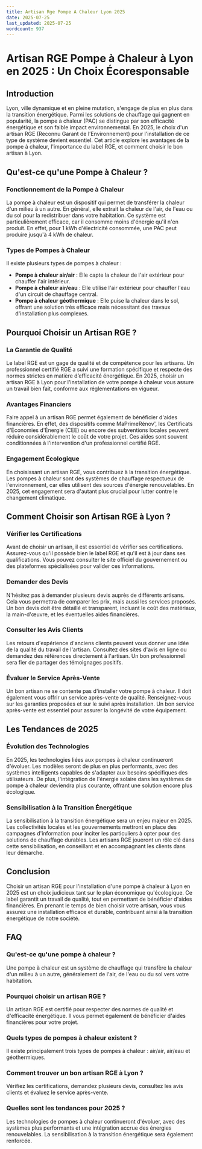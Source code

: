 ```yaml
---
title: Artisan Rge Pompe A Chaleur Lyon 2025
date: 2025-07-25
last_updated: 2025-07-25
wordcount: 937
---
```


# Artisan RGE Pompe à Chaleur à Lyon en 2025 : Un Choix Écoresponsable

## Introduction

Lyon, ville dynamique et en pleine mutation, s'engage de plus en plus dans la transition énergétique. Parmi les solutions de chauffage qui gagnent en popularité, la pompe à chaleur (PAC) se distingue par son efficacité énergétique et son faible impact environnemental. En 2025, le choix d'un artisan RGE (Reconnu Garant de l’Environnement) pour l'installation de ce type de système devient essentiel. Cet article explore les avantages de la pompe à chaleur, l'importance du label RGE, et comment choisir le bon artisan à Lyon.

## Qu'est-ce qu'une Pompe à Chaleur ?

### Fonctionnement de la Pompe à Chaleur

La pompe à chaleur est un dispositif qui permet de transférer la chaleur d'un milieu à un autre. En général, elle extrait la chaleur de l'air, de l'eau ou du sol pour la redistribuer dans votre habitation. Ce système est particulièrement efficace, car il consomme moins d'énergie qu'il n'en produit. En effet, pour 1 kWh d'électricité consommée, une PAC peut produire jusqu'à 4 kWh de chaleur.

### Types de Pompes à Chaleur

Il existe plusieurs types de pompes à chaleur :

- **Pompe à chaleur air/air** : Elle capte la chaleur de l'air extérieur pour chauffer l'air intérieur.
- **Pompe à chaleur air/eau** : Elle utilise l'air extérieur pour chauffer l'eau d'un circuit de chauffage central.
- **Pompe à chaleur géothermique** : Elle puise la chaleur dans le sol, offrant une solution très efficace mais nécessitant des travaux d'installation plus complexes.

## Pourquoi Choisir un Artisan RGE ?

### La Garantie de Qualité

Le label RGE est un gage de qualité et de compétence pour les artisans. Un professionnel certifié RGE a suivi une formation spécifique et respecte des normes strictes en matière d’efficacité énergétique. En 2025, choisir un artisan RGE à Lyon pour l'installation de votre pompe à chaleur vous assure un travail bien fait, conforme aux réglementations en vigueur.

### Avantages Financiers

Faire appel à un artisan RGE permet également de bénéficier d'aides financières. En effet, des dispositifs comme MaPrimeRénov', les Certificats d'Économies d'Énergie (CEE) ou encore des subventions locales peuvent réduire considérablement le coût de votre projet. Ces aides sont souvent conditionnées à l'intervention d'un professionnel certifié RGE.

### Engagement Écologique

En choisissant un artisan RGE, vous contribuez à la transition énergétique. Les pompes à chaleur sont des systèmes de chauffage respectueux de l'environnement, car elles utilisent des sources d'énergie renouvelables. En 2025, cet engagement sera d'autant plus crucial pour lutter contre le changement climatique.

## Comment Choisir son Artisan RGE à Lyon ?

### Vérifier les Certifications

Avant de choisir un artisan, il est essentiel de vérifier ses certifications. Assurez-vous qu'il possède bien le label RGE et qu'il est à jour dans ses qualifications. Vous pouvez consulter le site officiel du gouvernement ou des plateformes spécialisées pour valider ces informations.

### Demander des Devis

N'hésitez pas à demander plusieurs devis auprès de différents artisans. Cela vous permettra de comparer les prix, mais aussi les services proposés. Un bon devis doit être détaillé et transparent, incluant le coût des matériaux, la main-d'œuvre, et les éventuelles aides financières.

### Consulter les Avis Clients

Les retours d'expérience d'anciens clients peuvent vous donner une idée de la qualité du travail de l'artisan. Consultez des sites d'avis en ligne ou demandez des références directement à l'artisan. Un bon professionnel sera fier de partager des témoignages positifs.

### Évaluer le Service Après-Vente

Un bon artisan ne se contente pas d'installer votre pompe à chaleur. Il doit également vous offrir un service après-vente de qualité. Renseignez-vous sur les garanties proposées et sur le suivi après installation. Un bon service après-vente est essentiel pour assurer la longévité de votre équipement.

## Les Tendances de 2025

### Évolution des Technologies

En 2025, les technologies liées aux pompes à chaleur continueront d'évoluer. Les modèles seront de plus en plus performants, avec des systèmes intelligents capables de s'adapter aux besoins spécifiques des utilisateurs. De plus, l'intégration de l'énergie solaire dans les systèmes de pompe à chaleur deviendra plus courante, offrant une solution encore plus écologique.

### Sensibilisation à la Transition Énergétique

La sensibilisation à la transition énergétique sera un enjeu majeur en 2025. Les collectivités locales et les gouvernements mettront en place des campagnes d'information pour inciter les particuliers à opter pour des solutions de chauffage durables. Les artisans RGE joueront un rôle clé dans cette sensibilisation, en conseillant et en accompagnant les clients dans leur démarche.

## Conclusion

Choisir un artisan RGE pour l'installation d'une pompe à chaleur à Lyon en 2025 est un choix judicieux tant sur le plan économique qu'écologique. Ce label garantit un travail de qualité, tout en permettant de bénéficier d'aides financières. En prenant le temps de bien choisir votre artisan, vous vous assurez une installation efficace et durable, contribuant ainsi à la transition énergétique de notre société.

## FAQ

### Qu'est-ce qu'une pompe à chaleur ?

Une pompe à chaleur est un système de chauffage qui transfère la chaleur d'un milieu à un autre, généralement de l'air, de l'eau ou du sol vers votre habitation.

### Pourquoi choisir un artisan RGE ?

Un artisan RGE est certifié pour respecter des normes de qualité et d'efficacité énergétique. Il vous permet également de bénéficier d'aides financières pour votre projet.

### Quels types de pompes à chaleur existent ?

Il existe principalement trois types de pompes à chaleur : air/air, air/eau et géothermiques.

### Comment trouver un bon artisan RGE à Lyon ?

Vérifiez les certifications, demandez plusieurs devis, consultez les avis clients et évaluez le service après-vente.

### Quelles sont les tendances pour 2025 ?

Les technologies de pompes à chaleur continueront d'évoluer, avec des systèmes plus performants et une intégration accrue des énergies renouvelables. La sensibilisation à la transition énergétique sera également renforcée.